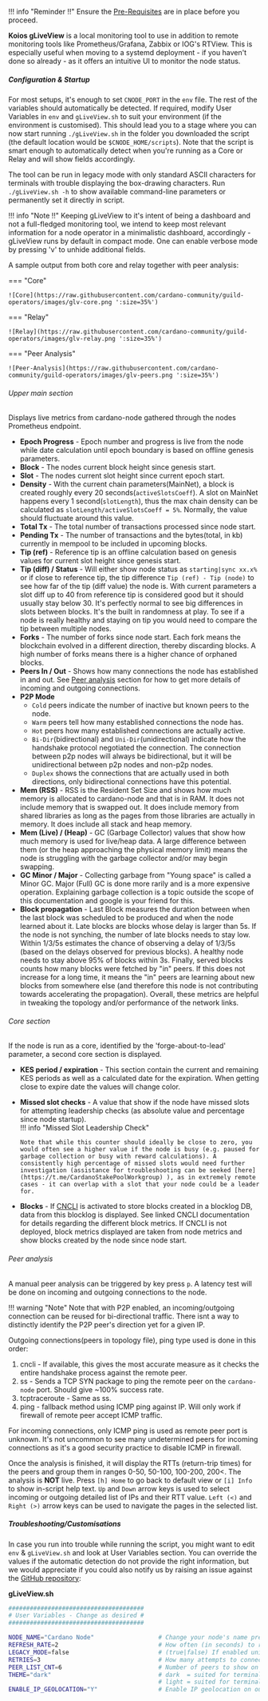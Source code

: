 !!! info "Reminder !!"
    Ensure the [Pre-Requisites](../basics.md#pre-requisites) are in place before you proceed.

**Koios gLiveView** is a local monitoring tool to use in addition to remote monitoring tools like Prometheus/Grafana, Zabbix or IOG's RTView. This is especially useful when moving to a systemd deployment - if you haven't done so already - as it offers an intuitive UI to monitor the node status.

##### Configuration & Startup

For most setups, it's enough to set `CNODE_PORT` in the `env` file. The rest of the variables should automatically be detected. If required, modify User Variables in `env` and `gLiveView.sh` to suit your environment (if the environment is customised). This should lead you to a stage where you can now start running `./gLiveView.sh` in the folder you downloaded the script (the default location would be `$CNODE_HOME/scripts`). Note that the script is smart enough to automatically detect when you're running as a Core or Relay and will show fields accordingly.

The tool can be run in legacy mode with only standard ASCII characters for terminals with trouble displaying the box-drawing characters. Run `./gLiveView.sh -h` to show available command-line parameters or permanently set it directly in script.

!!! info "Note !!"
    Keeping gLiveView to it's intent of being a dashboard and not a full-fledged monitoring tool, we intend to keep most relevant information for a node operator in a minimalistic dashboard, accordingly - gLiveView runs by default in compact mode. One can enable verbose mode by pressing 'v' to unhide additional fields.

A sample output from both core and relay together with peer analysis:

=== "Core"

    ![Core](https://raw.githubusercontent.com/cardano-community/guild-operators/images/glv-core.png ':size=35%')

=== "Relay"

    ![Relay](https://raw.githubusercontent.com/cardano-community/guild-operators/images/glv-relay.png ':size=35%')

=== "Peer Analysis"

    ![Peer-Analysis](https://raw.githubusercontent.com/cardano-community/guild-operators/images/glv-peers.png ':size=35%')

###### Upper main section

Displays live metrics from cardano-node gathered through the nodes Prometheus endpoint.

- **Epoch Progress** - Epoch number and progress is live from the node while date calculation until epoch boundary is based on offline genesis parameters.  
- **Block** - The nodes current block height since genesis start.  
- **Slot** - The nodes current slot height since current epoch start.  
- **Density** - With the current chain parameters(MainNet), a block is created roughly every 20 seconds(`activeSlotsCoeff`). A slot on MainNet happens every 1 second(`slotLength`), thus the max chain density can be calculated as `slotLength/activeSlotsCoeff = 5%`. Normally, the value should fluctuate around this value.  
- **Total Tx** - The total number of transactions processed since node start.  
- **Pending Tx** - The number of transactions and the bytes(total, in kb) currently in mempool to be included in upcoming blocks.  
- **Tip (ref)** - Reference tip is an offline calculation based on genesis values for current slot height since genesis start.  
- **Tip (diff) / Status** - Will either show node status as `starting|sync xx.x%` or if close to reference tip, the tip difference `Tip (ref) - Tip (node)` to see how far of the tip (diff value) the node is. With current parameters a slot diff up to 40 from reference tip is considered good but it should usually stay below 30. It's perfectly normal to see big differences in slots between blocks. It's the built in randomness at play. To see if a node is really healthy and staying on tip you would need to compare the tip between multiple nodes.  
- **Forks** - The number of forks since node start. Each fork means the blockchain evolved in a different direction, thereby discarding blocks. A high number of forks means there is a higher chance of orphaned blocks.  
- **Peers In / Out** - Shows how many connections the node has established in and out. See [Peer analysis](#peer-analysis) section for how to get more details of incoming and outgoing connections.  
- **P2P Mode** 
  - `Cold` peers indicate the number of inactive but known peers to the node.
  - `Warm` peers tell how many established connections the node has.
  - `Hot` peers how many established connections are actually active.
  - `Bi-Dir`(bidirectional) and `Uni-Dir`(unidirectional) indicate how the handshake protocol negotiated the connection. The connection between p2p nodes will always be bidirectional, but it will be unidirectional between p2p nodes and non-p2p nodes. 
  - `Duplex` shows the connections that are actually used in both directions, only bidirectional connections have this potential.
- **Mem (RSS)** - RSS is the Resident Set Size and shows how much memory is allocated to cardano-node and that is in RAM. It does not include memory that is swapped out. It does include memory from shared libraries as long as the pages from those libraries are actually in memory. It does include all stack and heap memory.  
- **Mem (Live) / (Heap)** - GC (Garbage Collector) values that show how much memory is used for live/heap data. A large difference between them (or the heap approaching the physical memory limit) means the node is struggling with the garbage collector and/or may begin swapping.  
- **GC Minor / Major** - Collecting garbage from "Young space" is called a Minor GC. Major (Full) GC is done more rarily and is a more expensive operation. Explaining garbage collection is a topic outside the scope of this documentation and google is your friend for this.  
- **Block propagation** - Last Block measures the duration between when the last block was scheduled to be produced and when the node learned about it. Late blocks are blocks whose delay is larger than 5s. If the node is not synching, the number of late blocks needs to stay low. Within 1/3/5s estimates the chance of observing a delay of 1/3/5s (based on the delays observed for previous blocks). A healthy node needs to stay above 95% of blocks within 3s. Finally, served blocks counts how many blocks were fetched by "in" peers. If this does not increase for a long time, it means the "in" peers are learning about new blocks from somewhere else (and therefore this node is not contributing towards accelerating the propagation). Overall, these metrics are helpful in tweaking the topology and/or performance of the network links.  

###### Core section

If the node is run as a core, identified by the 'forge-about-to-lead' parameter, a second core section is displayed.

- **KES period / expiration** - This section contain the current and remaining KES periods as well as a calculated date for the expiration. When getting close to expire date the values will change color.  
- **Missed slot checks** - A value that show if the node have missed slots for attempting leadership checks (as absolute value and percentage since node startup).  
  !!! info "Missed Slot Leadership Check"  
      
      Note that while this counter should ideally be close to zero, you would often see a higher value if the node is busy (e.g. paused for garbage collection or busy with reward calculations). A consistently high percentage of missed slots would need further investigation (assistance for troubleshooting can be seeked [here](https://t.me/CardanoStakePoolWorkgroup) ), as in extremely remote cases - it can overlap with a slot that your node could be a leader for.

- **Blocks** - If [CNCLI](../Scripts/cncli.md) is activated to store blocks created in a blocklog DB, data from this blocklog is displayed. See linked CNCLI documentation for details regarding the different block metrics. If CNCLI is not deployed, block metrics displayed are taken from node metrics and show blocks created by the node since node start.

###### Peer analysis

A manual peer analysis can be triggered by key press `p`. A latency test will be done on incoming and outgoing connections to the node.

!!! warning "Note"
    Note that with P2P enabled, an incoming/outgoing connection can be reused for bi-directional traffic. There isnt a way to distinctly identify the P2P peer's direction yet for a given IP.

Outgoing connections(peers in topology file), ping type used is done in this order:  
1. cncli - If available, this gives the most accurate measure as it checks the entire handshake process against the remote peer.  
2. ss - Sends a TCP SYN package to ping the remote peer on the `cardano-node` port. Should give ~100% success rate.  
2. tcptraceroute - Same as ss.  
3. ping - fallback method using ICMP ping against IP. Will only work if firewall of remote peer accept ICMP traffic.  

For incoming connections, only ICMP ping is used as remote peer port is unknown. It's not uncommon to see many undetermined peers for incoming connections as it's a good security practice to disable ICMP in firewall.

Once the analysis is finished, it will display the RTTs (return-trip times) for the peers and group them in ranges 0-50, 50-100, 100-200, 200<. The analysis is **NOT** live. Press `[h] Home` to go back to default view or `[i] Info` to show in-script help text. `Up` and `Down` arrow keys is used to select incoming or outgoing detailed list of IPs and their RTT value. `Left (<)` and `Right (>)` arrow keys can be used to navigate the pages in the selected list.

##### Troubleshooting/Customisations

In case you run into trouble while running the script, you might want to edit `env` & `gLiveView.sh` and look at User Variables section. You can override the values if the automatic detection do not provide the right information, but we would appreciate if you could also notify us by raising an issue against the [GitHub repository](https://github.com/cardano-community/guild-operators/issues):

**gLiveView.sh**
```bash
######################################
# User Variables - Change as desired #
######################################

NODE_NAME="Cardano Node"                  # Change your node's name prefix here, keep at or below 19 characters!
REFRESH_RATE=2                            # How often (in seconds) to refresh the view (additional time for processing and output may slow it down)
LEGACY_MODE=false                         # (true|false) If enabled unicode box-drawing characters will be replaced by standard ASCII characters
RETRIES=3                                 # How many attempts to connect to running Cardano node before erroring out and quitting
PEER_LIST_CNT=6                           # Number of peers to show on each in/out page in peer analysis view
THEME="dark"                              # dark  = suited for terminals with a dark background
                                          # light = suited for terminals with a bright background
ENABLE_IP_GEOLOCATION="Y"                 # Enable IP geolocation on outgoing and incoming connections using ip-api.com
```

